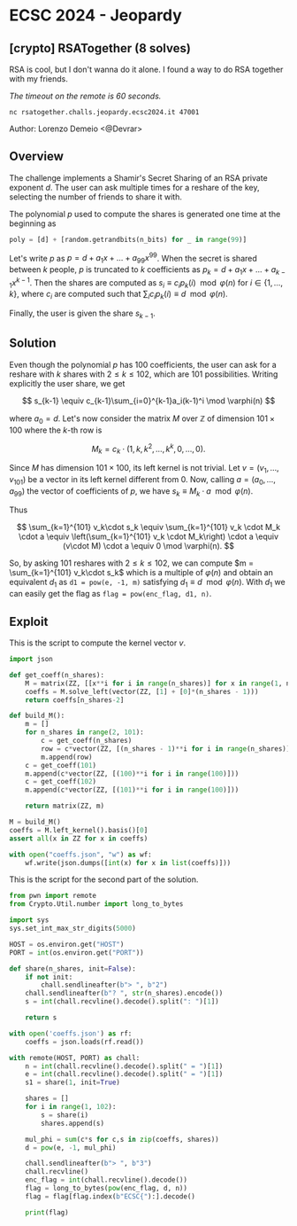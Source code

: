 # ECSC 2024 - Jeopardy

## [crypto] RSATogether (8 solves)

RSA is cool, but I don't wanna do it alone. I found a way to do RSA together with my friends.

_The timeout on the remote is 60 seconds._

`nc rsatogether.challs.jeopardy.ecsc2024.it 47001`

Author: Lorenzo Demeio <@Devrar>

## Overview

The challenge implements a Shamir's Secret Sharing of an RSA private exponent $d$. The user can ask multiple times for a reshare of the key, selecting the number of friends to share it with.

The polynomial $p$ used to compute the shares is generated one time at the beginning as

```py
poly = [d] + [random.getrandbits(n_bits) for _ in range(99)]
```

Let's write $p$ as $p = d + a_1x + \ldots + a_{99}x^{99}$. When the secret is shared between $k$ people, $p$ is truncated to $k$ coefficients as $p_k = d + a_1x + \ldots + a_{k-1}x^{k-1}$. Then the shares are computed as $s_i \equiv c_ip_k(i) \mod\varphi(n)$ for $i \in \{1,\ldots,k\}$, where $c_i$ are computed such that $\sum_i c_ip_k(i) \equiv d \mod \varphi(n)$.

Finally, the user is given the share $s_{k-1}$.

## Solution

Even though the polynomial $p$ has $100$ coefficients, the user can ask for a reshare with $k$ shares with $2 \leq k \leq 102$, which are $101$ possibilities. Writing explicitly the user share, we get

$$
s_{k-1} \equiv c_{k-1}\sum_{i=0}^{k-1}a_i(k-1)^i \mod \varphi(n)
$$

where $a_0 = d$. Let's now consider the matrix $M$ over $\mathbb{Z}$ of dimension $101 \times 100$ where the $k$-th row is

$$
M_k = c_{k}\cdot \left(1, k, k^2, \ldots, k^{k}, 0, \ldots, 0\right).
$$

Since $M$ has dimension $101 \times 100$, its left kernel is not trivial. Let $v = (v_1, \ldots, v_{101})$ be a vector in its left kernel different from $0$. Now, calling $a = (a_0, \ldots, a_{99})$ the vector of coefficients of $p$, we have $s_k \equiv M_k \cdot a \mod \varphi(n)$.

Thus

$$
\sum_{k=1}^{101} v_k\cdot s_k \equiv \sum_{k=1}^{101} v_k \cdot M_k \cdot a \equiv \left(\sum_{k=1}^{101} v_k \cdot M_k\right) \cdot a \equiv (v\cdot M) \cdot a \equiv 0 \mod \varphi(n).
$$

So, by asking $101$ reshares with $2 \leq k \leq 102$, we can compute $m = \sum_{k=1}^{101} v_k\cdot s_k$ which is a multiple of $\varphi(n)$ and obtain an equivalent $d_1$ as `d1 = pow(e, -1, m)` satisfying $d_1 \equiv d \mod \varphi(n)$. With $d_1$ we can easily get the flag as `flag = pow(enc_flag, d1, n)`.

## Exploit

This is the script to compute the kernel vector $v$.

```py
import json

def get_coeff(n_shares):
    M = matrix(ZZ, [[x**i for i in range(n_shares)] for x in range(1, n_shares+1)])
    coeffs = M.solve_left(vector(ZZ, [1] + [0]*(n_shares - 1)))
    return coeffs[n_shares-2]

def build_M():
    m = []
    for n_shares in range(2, 101):
        c = get_coeff(n_shares)
        row = c*vector(ZZ, [(n_shares - 1)**i for i in range(n_shares)] + [0]*(100 - n_shares))
        m.append(row)
    c = get_coeff(101)
    m.append(c*vector(ZZ, [(100)**i for i in range(100)]))
    c = get_coeff(102)
    m.append(c*vector(ZZ, [(101)**i for i in range(100)]))

    return matrix(ZZ, m)

M = build_M()
coeffs = M.left_kernel().basis()[0]
assert all(x in ZZ for x in coeffs)

with open("coeffs.json", "w") as wf:
    wf.write(json.dumps([int(x) for x in list(coeffs)]))
```

This is the script for the second part of the solution.

```py
from pwn import remote
from Crypto.Util.number import long_to_bytes

import sys
sys.set_int_max_str_digits(5000)

HOST = os.environ.get("HOST")
PORT = int(os.environ.get("PORT"))

def share(n_shares, init=False):
    if not init:
        chall.sendlineafter(b"> ", b"2")
    chall.sendlineafter(b"? ", str(n_shares).encode())
    s = int(chall.recvline().decode().split(": ")[1])

    return s

with open('coeffs.json') as rf:
    coeffs = json.loads(rf.read())

with remote(HOST, PORT) as chall:
    n = int(chall.recvline().decode().split(" = ")[1])
    e = int(chall.recvline().decode().split(" = ")[1])
    s1 = share(1, init=True)

    shares = []
    for i in range(1, 102):
        s = share(i)
        shares.append(s)

    mul_phi = sum(c*s for c,s in zip(coeffs, shares))
    d = pow(e, -1, mul_phi)

    chall.sendlineafter(b"> ", b"3")
    chall.recvline()
    enc_flag = int(chall.recvline().decode())
    flag = long_to_bytes(pow(enc_flag, d, n))
    flag = flag[flag.index(b"ECSC{"):].decode()

    print(flag)
```
